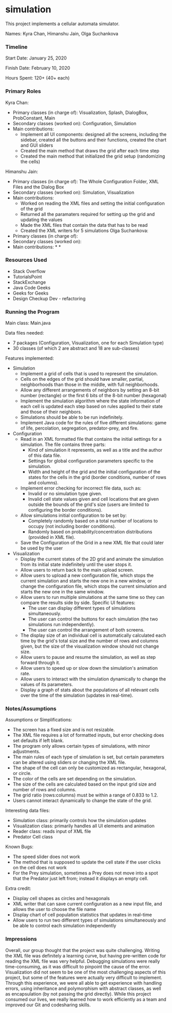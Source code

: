 simulation
====

This project implements a cellular automata simulator.

Names: Kyra Chan, Himanshu Jain, Olga Suchankova

### Timeline

Start Date: January 25, 2020

Finish Date: February 10, 2020

Hours Spent: 120+ (40+ each)

### Primary Roles
Kyra Chan:
* Primary classes (in charge of): Visualization, Splash, DialogBox, ProbConstant, Main
* Secondary classes (worked on): Configuration, Simulation
* Main contributions:
    * Implement all UI components: designed all the screens, including the sidebar, created
    all the buttons and their functions, created the chart and GUI sliders
    * Created the main method that draws the grid after each time step
    * Created the main method that initialized the grid setup (randomizing the cells)
    
Himanshu Jain:
* Primary classes (in charge of): The Whole Configuration Folder, XML Files and the Dialog Box
* Secondary classes (worked on): Simulation, Visualization
* Main contributions:
    * Worked on reading the XML files and setting the initial configuration of the grid
    * Returned all the paramaters required for setting up the grid and updating the values 
    * Made the XML files that contain the data that has to be read 
    * Created the XML writers for 5 simulations 
Olga Suchankova:
* Primary classes (in charge of):
* Secondary classes (worked on): 
* Main contributions:
    *
    *
    
### Resources Used
* Stack Overflow
* TutorialsPoint
* StackExchange
* Java Code Geeks
* Geeks for Geeks
* Design Checkup Dev - refactoring

### Running the Program

Main class: Main.java

Data files needed: 
* 7 packages (Configuration, Visualization, one for each Simulation type)
* 30 classes (of which 2 are abstract and 18 are sub-classes)

Features implemented:
* Simulation
    * Implement a grid of cells that is used to represent the simulation.
    * Cells on the edges of the grid should have smaller, partial, neighborhoods than those 
    in the middle, with full neighborhoods.
    * Allow any different arrangements of neighbors by setting an 8-bit number (rectangle)
    or the first 6 bits of the 8-bit number (hexagonal)
    * Implement the simulation algorithm where the state information of each cell is updated 
    each step based on rules applied to their state and those of their neighbors.
    * Simulations should be able to be run indefinitely.
    * Implement Java code for the rules of five different simulations: game of life, 
    percolation, segregation, predator-prey, and fire.
* Configuration
    * Read in an XML formatted file that contains the initial settings for a simulation. 
    The file contains three parts: 
        * Kind of simulation it represents, as well as a title and the author of this data 
        file.
        * Settings for global configuration parameters specific to the simulation.
        * Width and height of the grid and the initial configuration of the states for the 
        cells in the grid (border conditions, number of rows and columns).
    * Implement error checking for incorrect file data, such as:
        * Invalid or no simulation type given.
        * Invalid cell state values given and cell locations that are given outside the 
        bounds of the grid's size (users are limited to configuring the border conditions).
    * Allow simulations initial configuration to be set by:
        * Completely randomly based on a total number of locations to occupy (not including
        border conditions).
        * Randomly based on probability/concentration distributions (provided in XML file).  
    * Save the Configuration of the Grid in a new XML file that could later be used by the user
* Visualization
    * Display the current states of the 2D grid and animate the simulation from its initial 
    state indefinitely until the user stops it.
    * Allow users to return back to the main upload screen.
    * Allow users to upload a new configuration file, which stops the current simulation and 
    starts the new one in a new window, or change the configuration file, which stops the
    current simulation and starts the new one in the same window.
    * Allow users to run multiple simulations at the same time so they can compare the 
    results side by side. Specific UI features:
        * The user can display different types of simulations simultaneously.
        * The user can control the buttons for each simulation (the two simulations run
        independently).
        * The user can control the arrangement of both screens.
    * The display size of an individual cell is automatically calculated each time by the 
    grid's total size and the number of rows and columns given, but the size of the 
    visualization window should not change size.
    * Allow users to pause and resume the simulation, as well as step forward through it.
    * Allow users to speed up or slow down the simulation's animation rate.
    * Allow users to interact with the simulation dynamically to change the values of its 
    parameters.
    * Display a graph of stats about the populations of all relevant cells over 
    the time of the simulation (updates in real-time).

### Notes/Assumptions

Assumptions or Simplifications:
* The screen has a fixed size and is not resizable.
* The XML file requires a lot of formatted inputs, but error checking does set defaults if 
left blank.
* The program only allows certain types of simulations, with minor adjustments.
* The main rules of each type of simulation is set, but certain parameters can be altered
using sliders or changing the XML file.
* The shape of the cell can only be customized as rectangular, hexagonal, or circle.
* The color of the cells are set depending on the simulation.
* The size of the cells are calculated based on the input grid size and number of rows and
columns.
* The grid ratio (rows:columns) must be within a range of 0.833 to 1.2.
* Users cannot interact dynamically to change the state of the grid.

Interesting data files:
* Simulation class: primarily controls how the simulation updates
* Visualization class: primarily handles all UI elements and animation
* Reader class: reads input of XML file
* Predator Cell class

Known Bugs:
* The speed slider does not work
* The method that is supposed to update the cell state if the user clicks on the cell does
not work
* For the Prey simulation, sometimes a Prey does not move into a spot that the Predator just
left from; instead it displays an empty cell.

Extra credit:
* Display cell shapes as circles and hexagonals
* XML writer that can save current configuration as a new input file, and allows the user
to choose the file name
* Display chart of cell population statistics that updates in real-time
* Allow users to run two different types of simulations simultaneously and be able to control
each simulation independently

### Impressions
Overall, our group thought that the project was quite challenging. Writing the XML file was
definitely a learning curve, but having pre-written code for reading the XML file was very
helpful. Debugging simulations were really time-consuming, as it was difficult to pinpoint
the cause of the error. Visualization did not seem to be one of the most challenging aspects
of this project, but some of the features were actually very difficult to implement. Through
this experience, we were all able to get experience with handling errors, using inheritance
and polymorphism with abstract classes, as well as encapsulation (by not passing the grid 
directly). While this project consumed our lives, we really learned how to work efficiently
as a team and improved our Git and codesharing skills.
